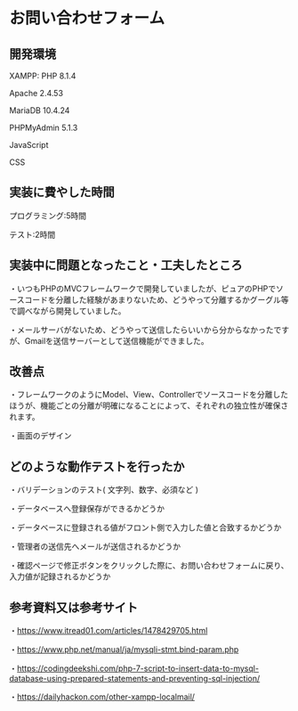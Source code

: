 # お問い合わせフォーム

## 開発環境

XAMPP: 
PHP 8.1.4

Apache 2.4.53

MariaDB 10.4.24

PHPMyAdmin 5.1.3

JavaScript 

CSS

## 実装に費やした時間

プログラミング:5時間

テスト:2時間

## 実装中に問題となったこと・工夫したところ

・いつもPHPのMVCフレームワークで開発していましたが、ピュアのPHPでソースコードを分離した経験があまりないため、どうやって分離するかグーグル等で調べながら開発していました。

・メールサーバがないため、どうやって送信したらいいから分からなかったですが、Gmailを送信サーバーとして送信機能ができました。

## 改善点

・フレームワークのようにModel、View、Controllerでソースコードを分離したほうが、機能ごとの分離が明確になることによって、それぞれの独立性が確保されます。

・画面のデザイン

## どのような動作テストを行ったか
・バリデーションのテスト( 文字列、数字、必須など )

・データベースへ登録保存ができるかどうか

・データベースに登録される値がフロント側で入力した値と合致するかどうか

・管理者の送信先へメールが送信されるかどうか

・確認ページで修正ボタンをクリックした際に、お問い合わせフォームに戻り、入力値が記録されるかどうか


## 参考資料又は参考サイト
・https://www.itread01.com/articles/1478429705.html

・https://www.php.net/manual/ja/mysqli-stmt.bind-param.php

・https://codingdeekshi.com/php-7-script-to-insert-data-to-mysql-database-using-prepared-statements-and-preventing-sql-injection/

・https://dailyhackon.com/other-xampp-localmail/
